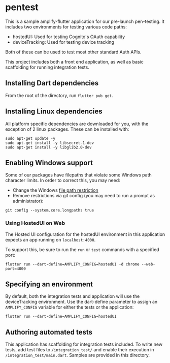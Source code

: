 # pentest

This is a sample amplify-flutter application for our pre-launch pen-testing. It includes two environments for testing various code paths:

- hostedUI: Used for testing Cognito's OAuth capability
- deviceTracking: Used for testing device tracking

Both of these can be used to test most other standard Auth APIs.

This project includes both a front end application, as well as basic scaffolding for running integration tests.

## Installing Dart dependencies

From the root of the directory, run `flutter pub get`.

## Installing Linux dependencies

All platform specific dependencies are downloaded for you, with the exception of 2 linux packages. These can be installed with:

```terminal
sudo apt-get update -y
sudo apt-get install -y libsecret-1-dev
sudo apt-get install -y libglib2.0-dev
```

## Enabling Windows support

Some of our packages have filepaths that violate some Windows path character limits. In order to correct this, you may need:

- Change the Windows [file path restriction](https://www.howtogeek.com/266621/how-to-make-windows-10-accept-file-paths-over-260-characters/)
- Remove restrictions via git config (you may need to run a prompt as administrator):

```terminal
git config --system.core.longpaths true
```

### Using HostedUI on Web

The Hosted UI configuration for the hostedUI environment in this application expects an app running on `localhost:4000`.

To support this, be sure to run the `run` or `test` commands with a specified port:

`flutter run --dart-define=AMPLIFY_CONFIG=hostedUI -d chrome --web-port=4000`

## Specifying an environment

By default, both the integration tests and application will use the deviceTracking environment. Use the dart-define parameter to assign an `AMPLIFY_CONFIG` variable for either the tests or the application:

```terminal
flutter run --dart-define=AMPLIFY_CONFIG=hostedUI
```

## Authoring automated tests

This application has scaffolding for integration tests included. To write new tests, add test files to `/integration_test/` and enable their execution in `/integration_test/main.dart`. Samples are provided in this directory.
